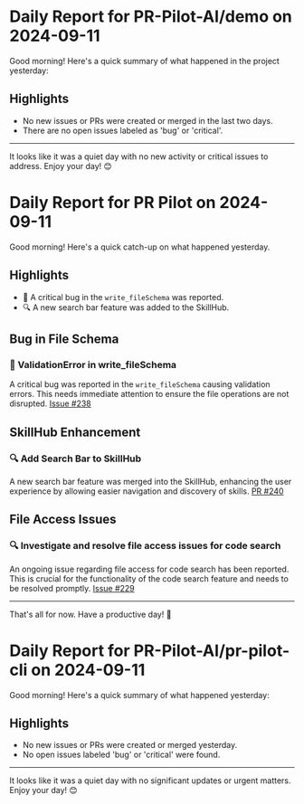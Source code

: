# Daily Report for PR-Pilot-AI/demo on 2024-09-11

Good morning! Here's a quick summary of what happened in the project yesterday:

## Highlights
- No new issues or PRs were created or merged in the last two days.
- There are no open issues labeled as 'bug' or 'critical'.

---

It looks like it was a quiet day with no new activity or critical issues to address. Enjoy your day! 😊


# Daily Report for PR Pilot on 2024-09-11

Good morning! Here's a quick catch-up on what happened yesterday.

## Highlights
- 🐛 A critical bug in the `write_fileSchema` was reported.
- 🔍 A new search bar feature was added to the SkillHub.

## Bug in File Schema
### 🐛 ValidationError in write_fileSchema
A critical bug was reported in the `write_fileSchema` causing validation errors. This needs immediate attention to ensure the file operations are not disrupted. [Issue #238](https://github.com/PR-Pilot-AI/pr-pilot/issues/238)

## SkillHub Enhancement
### 🔍 Add Search Bar to SkillHub
A new search bar feature was merged into the SkillHub, enhancing the user experience by allowing easier navigation and discovery of skills. [PR #240](https://github.com/PR-Pilot-AI/pr-pilot/pull/240)

## File Access Issues
### 🔍 Investigate and resolve file access issues for code search
An ongoing issue regarding file access for code search has been reported. This is crucial for the functionality of the code search feature and needs to be resolved promptly. [Issue #229](https://github.com/PR-Pilot-AI/pr-pilot/issues/229)

---

That's all for now. Have a productive day! 🚀


# Daily Report for PR-Pilot-AI/pr-pilot-cli on 2024-09-11

Good morning! Here's a quick summary of what happened yesterday:

## Highlights
- No new issues or PRs were created or merged yesterday.
- No open issues labeled 'bug' or 'critical' were found.

---

It looks like it was a quiet day with no significant updates or urgent matters. Enjoy your day! 😊


